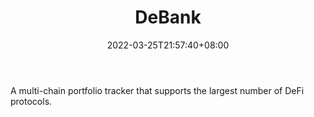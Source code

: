 ﻿---
weight: 
title: "DeBank"
description: "A multi-chain portfolio tracker that supports the largest number of DeFi protocols."
date: 2022-03-25T21:57:40+08:00
lastmod: 2022-03-25T16:45:40+08:00
draft: false
authors: ["Metabd"]
featuredImage: "157.webp"
link: "https://debank.com/"
tags: ["DeBank","交易所"]
categories: ["navigation"]
navigation: ["交易所"]
lightgallery: true
toc: true
pinned: false
recommend: false
recommend1: false
---
A multi-chain portfolio tracker that supports the largest number of DeFi protocols.
